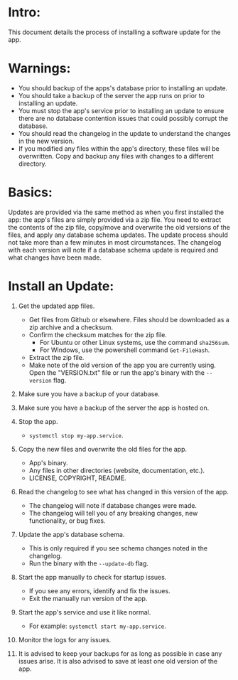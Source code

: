 # Intro:
This document details the process of installing a software update for the app.


# Warnings:
- You should backup of the apps's database prior to installing an update.  
- You should take a backup of the server the app runs on prior to installing an update.
- You must stop the app's service prior to installing an update to ensure there are no database contention issues that could possibly corrupt the database.
- You should read the changelog in the update to understand the changes in the new version.
- If you modified any files within the app's directory, these files will be overwritten. Copy and backup any files with changes to a different directory.


# Basics:
Updates are provided via the same method as when you first installed the app: the app's files are simply provided via a zip file. You need to extract the contents of the zip file, copy/move and overwrite the old versions of the files, and apply any database schema updates. The update process should not take more than a few minutes in most circumstances. The changelog with each version will note if a database schema update is required and what changes have been made.


# Install an Update:
1. Get the updated app files.
    - Get files from Github or elsewhere. Files should be downloaded as a zip archive and a checksum. 
    - Confirm the checksum matches for the zip file.
        - For Ubuntu or other Linux systems, use the command `sha256sum`.
        - For Windows, use the powershell command `Get-FileHash`.
    - Extract the zip file.
    - Make note of the old version of the app you are currently using. Open the "VERSION.txt" file or run the app's binary with the `--version` flag.

1. Make sure you have a backup of your database.

1. Make sure you have a backup of the server the app is hosted on.

1. Stop the app.
    - `systemctl stop my-app.service`.

1. Copy the new files and overwrite the old files for the app.
    - App's binary.
    - Any files in other directories (website, documentation, etc.).
    - LICENSE, COPYRIGHT, README.

1. Read the changelog to see what has changed in this version of the app.
    - The changelog will note if database changes were made.
    - The changelog will tell you of any breaking changes, new functionality, or bug fixes.

1. Update the app's database schema.
    - This is only required if you see schema changes noted in the changelog.
    - Run the binary with the `--update-db` flag.

1. Start the app manually to check for startup issues.
    - If you see any errors, identify and fix the issues.
    - Exit the manually run version of the app.

1. Start the app's service and use it like normal.
    - For example: `systemctl start my-app.service`.

1. Monitor the logs for any issues.

1. It is advised to keep your backups for as long as possible in case any issues arise. It is also advised to save at least one old version of the app.
